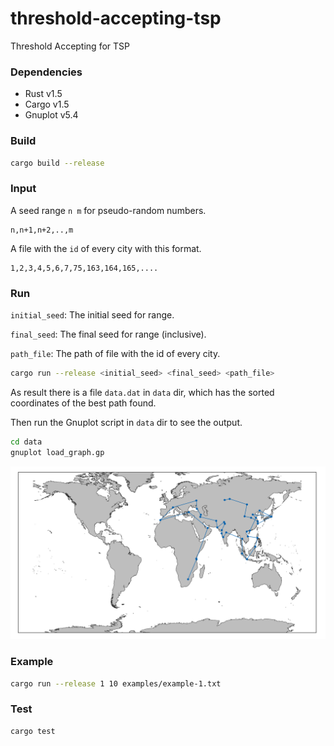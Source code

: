 # threshold-accepting-tsp
Threshold Accepting for TSP

### Dependencies
* Rust v1.5
* Cargo v1.5
* Gnuplot v5.4

### Build

```bash
cargo build --release
```

### Input

A seed range `n m` for pseudo-random numbers.

```
n,n+1,n+2,..,m
```

A file with the `id` of every city with this format.

```
1,2,3,4,5,6,7,75,163,164,165,....
```

### Run

`initial_seed`: The initial seed for range.

`final_seed`: The final seed for range (inclusive).

`path_file`: The path of file with the id of every city.

```bash
cargo run --release <initial_seed> <final_seed> <path_file>
```

As result there is a file `data.dat` in `data` dir, which has the sorted coordinates of the best path found.

Then run the Gnuplot script in `data` dir to see the output.

```bash
cd data
gnuplot load_graph.gp
```

<div class="col-md-offset">
  <img src="data/data.png">
</div>

### Example

```bash
cargo run --release 1 10 examples/example-1.txt
```

### Test

```bash
cargo test
```
